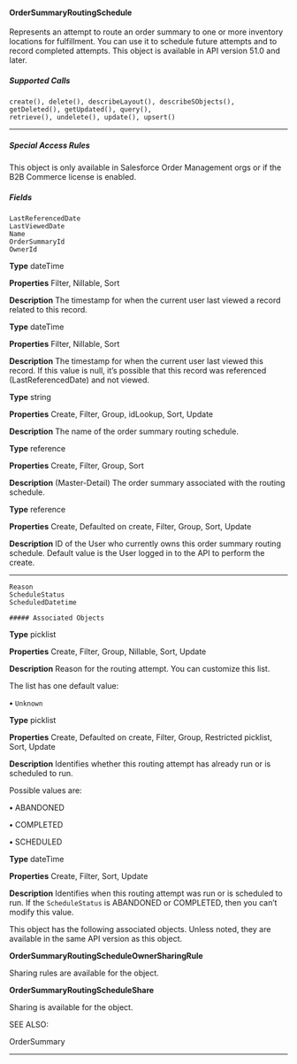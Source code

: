 #### OrderSummaryRoutingSchedule

Represents an attempt to route an order summary to one or more inventory locations for fulfillment. You can use it to schedule future
attempts and to record completed attempts. This object is available in API version 51.0 and later.

##### Supported Calls
```
create(), delete(), describeLayout(), describeSObjects(), getDeleted(), getUpdated(), query(),
retrieve(), undelete(), update(), upsert()

```

-----

##### Special Access Rules

This object is only available in Salesforce Order Management orgs or if the B2B Commerce license is enabled.

##### Fields

```
LastReferencedDate
LastViewedDate
Name
OrderSummaryId
OwnerId

```

**Type**
dateTime

**Properties**
Filter, Nillable, Sort

**Description**
The timestamp for when the current user last viewed a record related to this record.

**Type**
dateTime

**Properties**
Filter, Nillable, Sort

**Description**
The timestamp for when the current user last viewed this record. If this value is null, it’s
possible that this record was referenced (LastReferencedDate) and not viewed.

**Type**
string

**Properties**
Create, Filter, Group, idLookup, Sort, Update

**Description**
The name of the order summary routing schedule.

**Type**
reference

**Properties**
Create, Filter, Group, Sort

**Description**
(Master-Detail) The order summary associated with the routing schedule.

**Type**
reference

**Properties**
Create, Defaulted on create, Filter, Group, Sort, Update

**Description**
ID of the User who currently owns this order summary routing schedule. Default value is the
User logged in to the API to perform the create.


-----

```
Reason
ScheduleStatus
ScheduledDatetime

##### Associated Objects

```

**Type**
picklist

**Properties**
Create, Filter, Group, Nillable, Sort, Update

**Description**
Reason for the routing attempt. You can customize this list.

The list has one default value:

**•** `Unknown`

**Type**
picklist

**Properties**
Create, Defaulted on create, Filter, Group, Restricted picklist, Sort, Update

**Description**
Identifies whether this routing attempt has already run or is scheduled to run.

Possible values are:

**•** ABANDONED

**•** COMPLETED

**•** SCHEDULED

**Type**
dateTime

**Properties**
Create, Filter, Sort, Update

**Description**
Identifies when this routing attempt was run or is scheduled to run. If the
`ScheduleStatus` is ABANDONED or COMPLETED, then you can’t modify this value.


This object has the following associated objects. Unless noted, they are available in the same API version as this object.

**OrderSummaryRoutingScheduleOwnerSharingRule**

Sharing rules are available for the object.

**OrderSummaryRoutingScheduleShare**

Sharing is available for the object.

SEE ALSO:

OrderSummary


-----
